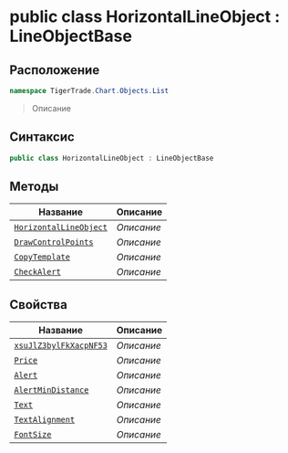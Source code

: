 
# public class HorizontalLineObject : LineObjectBase
## Расположение
```csharp
namespace TigerTrade.Chart.Objects.List
```



> Описание

## Синтаксис
```csharp
public class HorizontalLineObject : LineObjectBase
```


## Методы
| Название | Описание |
| --- | --- |
| [`HorizontalLineObject`](./HorizontalLineObject.cs/Методы/HorizontalLineObject.md) | *Описание* |
| [`DrawControlPoints`](./HorizontalLineObject.cs/Методы/DrawControlPoints.md) | *Описание* |
| [`CopyTemplate`](./HorizontalLineObject.cs/Методы/CopyTemplate.md) | *Описание* |
| [`CheckAlert`](./HorizontalLineObject.cs/Методы/CheckAlert.md) | *Описание* |

## Свойства
| Название | Описание |
| --- | --- |
| [`xsuJlZ3bylFkXacpNF53`](./HorizontalLineObject.cs/Свойства/xsuJlZ3bylFkXacpNF53.md) | *Описание* |
| [`Price`](./HorizontalLineObject.cs/Свойства/Price.md) | *Описание* |
| [`Alert`](./HorizontalLineObject.cs/Свойства/Alert.md) | *Описание* |
| [`AlertMinDistance`](./HorizontalLineObject.cs/Свойства/AlertMinDistance.md) | *Описание* |
| [`Text`](./HorizontalLineObject.cs/Свойства/Text.md) | *Описание* |
| [`TextAlignment`](./HorizontalLineObject.cs/Свойства/TextAlignment.md) | *Описание* |
| [`FontSize`](./HorizontalLineObject.cs/Свойства/FontSize.md) | *Описание* |




